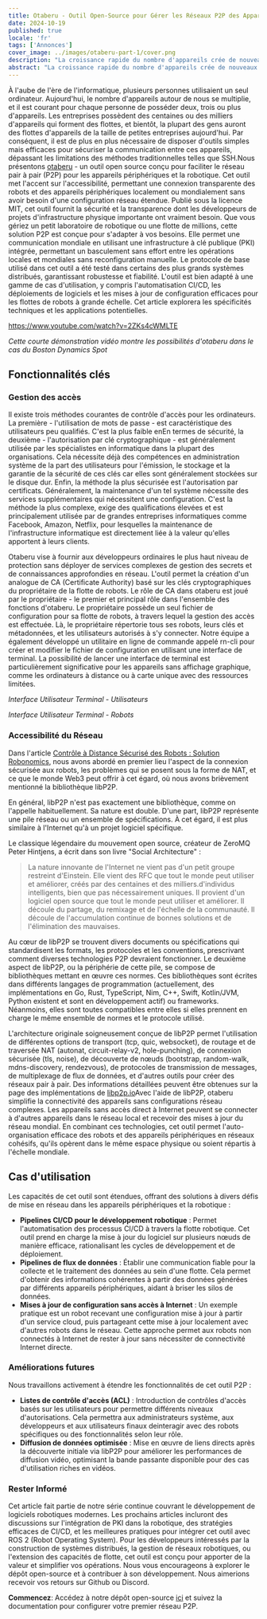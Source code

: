 ```yaml
---
title: Otaberu - Outil Open-Source pour Gérer les Réseaux P2P des Appareils Périphériques et des Robots
date: 2024-10-19
published: true
locale: 'fr'
tags: ['Annonces']
cover_image: ../images/otaberu-part-1/cover.png
description: "La croissance rapide du nombre d'appareils crée de nouveaux défis en termes de disponibilité et de sécurité. Une solution plus efficace est nécessaire pour assurer une communication sécurisée entre les appareils, en contournant les limitations de la PKI basée sur SSH. L'agent-robot Otaberu propose cette solution, permettant de mettre en place une PKI personnalisée pour les robots en utilisant des normes et des protocoles modernes libP2P pour résoudre ces problèmes."
abstract: "La croissance rapide du nombre d'appareils crée de nouveaux défis en termes de disponibilité et de sécurité. Une solution plus efficace est nécessaire pour assurer une communication sécurisée entre les appareils, en contournant les limitations de la PKI basée sur SSH. L'agent-robot Otaberu propose cette solution, permettant de mettre en place une PKI personnalisée pour les robots en utilisant des normes et des protocoles modernes libP2P pour résoudre ces problèmes."
---
```


À l'aube de l'ère de l'informatique, plusieurs personnes utilisaient un seul ordinateur. Aujourd'hui, le nombre d'appareils autour de nous se multiplie, et il est courant pour chaque personne de posséder deux, trois ou plus d'appareils. Les entreprises possèdent des centaines ou des milliers d'appareils qui forment des flottes, et bientôt, la plupart des gens auront des flottes d'appareils de la taille de petites entreprises aujourd'hui. Par conséquent, il est de plus en plus nécessaire de disposer d'outils simples mais efficaces pour sécuriser la communication entre ces appareils, dépassant les limitations des méthodes traditionnelles telles que SSH.Nous présentons [otaberu](https://github.com/airalab/otaberu) - un outil open source conçu pour faciliter le réseau pair à pair (P2P) pour les appareils périphériques et la robotique. Cet outil met l'accent sur l'accessibilité, permettant une connexion transparente des robots et des appareils périphériques localement ou mondialement sans avoir besoin d'une configuration réseau étendue. Publié sous la licence MIT, cet outil fournit la sécurité et la transparence dont les développeurs de projets d'infrastructure physique importante ont vraiment besoin. Que vous gériez un petit laboratoire de robotique ou une flotte de millions, cette solution P2P est conçue pour s'adapter à vos besoins. Elle permet une communication mondiale en utilisant une infrastructure à clé publique (PKI) intégrée, permettant un basculement sans effort entre les opérations locales et mondiales sans reconfiguration manuelle. Le protocole de base utilisé dans cet outil a été testé dans certains des plus grands systèmes distribués, garantissant robustesse et fiabilité. L'outil est bien adapté à une gamme de cas d'utilisation, y compris l'automatisation CI/CD, les déploiements de logiciels et les mises à jour de configuration efficaces pour les flottes de robots à grande échelle. Cet article explorera les spécificités techniques et les applications potentielles.

https://www.youtube.com/watch?v=2ZKs4cWMLTE

*Cette courte démonstration vidéo montre les possibilités d'otaberu dans le cas du Boston Dynamics Spot*

## Fonctionnalités clés

### Gestion des accès

Il existe trois méthodes courantes de contrôle d'accès pour les ordinateurs. La première - l'utilisation de mots de passe - est caractéristique des utilisateurs peu qualifiés. C'est la plus faible enEn termes de sécurité, la deuxième - l'autorisation par clé cryptographique - est généralement utilisée par les spécialistes en informatique dans la plupart des organisations. Cela nécessite déjà des compétences en administration système de la part des utilisateurs pour l'émission, le stockage et la garantie de la sécurité de ces clés car elles sont généralement stockées sur le disque dur. Enfin, la méthode la plus sécurisée est l'autorisation par certificats. Généralement, la maintenance d'un tel système nécessite des services supplémentaires qui nécessitent une configuration. C'est la méthode la plus complexe, exige des qualifications élevées et est principalement utilisée par de grandes entreprises informatiques comme Facebook, Amazon, Netflix, pour lesquelles la maintenance de l'infrastructure informatique est directement liée à la valeur qu'elles apportent à leurs clients.

Otaberu vise à fournir aux développeurs ordinaires le plus haut niveau de protection sans déployer de services complexes de gestion des secrets et de connaissances approfondies en réseau. L'outil permet la création d'un analogue de CA (Certificate Authority) basé sur les clés cryptographiques du propriétaire de la flotte de robots. Le rôle de CA dans otaberu est joué par le propriétaire - le premier et principal rôle dans l'ensemble des fonctions d'otaberu. Le propriétaire possède un seul fichier de configuration pour sa flotte de robots, à travers lequel la gestion des accès est effectuée. Là, le propriétaire répertorie tous ses robots, leurs clés et métadonnées, et les utilisateurs autorisés à s'y connecter. Notre équipe a également développé un utilitaire en ligne de commande appelé rn-cli pour créer et modifier le fichier de configuration en utilisant une interface de terminal. La possibilité de lancer une interface de terminal est particulièrement significative pour les appareils sans affichage graphique, comme les ordinateurs à distance ou à carte unique avec des ressources limitées.

<rb-image zoom src="../images/otaberu-part-1/otaberu-tui-1.png" alt="Interface Utilisateur Otaberu TUI" />  

*Interface Utilisateur Terminal - Utilisateurs*

<rb-image zoom src="./images/otaberu-part-1/otaberu-tui-2.png" alt="Interface Robots Otaberu TUI" />  

*Interface Utilisateur Terminal - Robots*

### **Accessibilité du Réseau**

Dans l'article [Contrôle à Distance Sécurisé des Robots : Solution Robonomics](https://robonomics.network/blog/secure-robotics-remote-control-via-web3/), nous avons abordé en premier lieu l'aspect de la connexion sécurisée aux robots, les problèmes qui se posent sous la forme de NAT, et ce que le monde Web3 peut offrir à cet égard, où nous avons brièvement mentionné la bibliothèque libP2P.

En général, libP2P n'est pas exactement une bibliothèque, comme on l'appelle habituellement. Sa nature est double. D'une part, libP2P représente une pile réseau ou un ensemble de spécifications. À cet égard, il est plus similaire à l'Internet qu'à un projet logiciel spécifique.

Le classique légendaire du mouvement open source, créateur de ZeroMQ Peter Hintjens, a écrit dans son livre "Social Architecture" :

> La nature innovante de l'Internet ne vient pas d'un petit groupe restreint d'Einstein. Elle vient des RFC que tout le monde peut utiliser et améliorer, créés par des centaines et des milliers.d'individus intelligents, bien que pas nécessairement uniques. Il provient d'un logiciel open source que tout le monde peut utiliser et améliorer. Il découle du partage, du remixage et de l'échelle de la communauté. Il découle de l'accumulation continue de bonnes solutions et de l'élimination des mauvaises.

Au cœur de libP2P se trouvent divers documents ou spécifications qui standardisent les formats, les protocoles et les conventions, prescrivant comment diverses technologies P2P devraient fonctionner. Le deuxième aspect de libP2P, ou la périphérie de cette pile, se compose de bibliothèques mettant en œuvre ces normes. Ces bibliothèques sont écrites dans différents langages de programmation (actuellement, des implémentations en Go, Rust, TypeScript, Nim, C++, Swift, Kotlin/JVM, Python existent et sont en développement actif) ou frameworks. Néanmoins, elles sont toutes compatibles entre elles si elles prennent en charge le même ensemble de normes et le protocole utilisé.

L'architecture originale soigneusement conçue de libP2P permet l'utilisation de différentes options de transport (tcp, quic, websocket), de routage et de traversée NAT (autonat, circuit-relay-v2, hole-punching), de connexion sécurisée (tls, noise), de découverte de nœuds (bootstrap, random-walk, mdns-discovery, rendezvous), de protocoles de transmission de messages, de multiplexage de flux de données, et d'autres outils pour créer des réseaux pair à pair. Des informations détaillées peuvent être obtenues sur la page des implémentations de [libp2p.io](https://libP2P.io/implementations/)Avec l'aide de libP2P, otaberu simplifie la connectivité des appareils sans configurations réseau complexes. Les appareils sans accès direct à Internet peuvent se connecter à d'autres appareils dans le réseau local et recevoir des mises à jour du réseau mondial. En combinant ces technologies, cet outil permet l'auto-organisation efficace des robots et des appareils périphériques en réseaux cohésifs, qu'ils opèrent dans le même espace physique ou soient répartis à l'échelle mondiale.

## Cas d'utilisation

Les capacités de cet outil sont étendues, offrant des solutions à divers défis de mise en réseau dans les appareils périphériques et la robotique :

- **Pipelines CI/CD pour le développement robotique** : Permet l'automatisation des processus CI/CD à travers la flotte robotique. Cet outil prend en charge la mise à jour du logiciel sur plusieurs nœuds de manière efficace, rationalisant les cycles de développement et de déploiement.
- **Pipelines de flux de données** : Établir une communication fiable pour la collecte et le traitement des données au sein d'une flotte. Cela permet d'obtenir des informations cohérentes à partir des données générées par différents appareils périphériques, aidant à briser les silos de données.
- **Mises à jour de configuration sans accès à Internet** : Un exemple pratique est un robot recevant une configuration mise à jour à partir d'un service cloud, puis partageant cette mise à jour localement avec d'autres robots dans le réseau. Cette approche permet aux robots non connectés à Internet de rester à jour sans nécessiter de connectivité Internet directe.

### Améliorations futures

Nous travaillons activement à étendre les fonctionnalités de cet outil P2P :

- **Listes de contrôle d'accès (ACL)** : Introduction de contrôles d'accès basés sur les utilisateurs pour permettre différents niveaux d'autorisations. Cela permettra aux administrateurs système, aux développeurs et aux utilisateurs finaux deinteragir avec des robots spécifiques ou des fonctionnalités selon leur rôle.
- **Diffusion de données optimisée** : Mise en œuvre de liens directs après la découverte initiale via libP2P pour améliorer les performances de diffusion vidéo, optimisant la bande passante disponible pour des cas d'utilisation riches en vidéos.

### Rester Informé

Cet article fait partie de notre série continue couvrant le développement de logiciels robotiques modernes. Les prochains articles incluront des discussions sur l'intégration de PKI dans la robotique, des stratégies efficaces de CI/CD, et les meilleures pratiques pour intégrer cet outil avec ROS 2 (Robot Operating System). Pour les développeurs intéressés par la construction de systèmes distribués, la gestion de réseaux robotiques, ou l'extension des capacités de flotte, cet outil est conçu pour apporter de la valeur et simplifier vos opérations. Nous vous encourageons à explorer le dépôt open-source et à contribuer à son développement. Nous aimerions recevoir vos retours sur Github ou Discord.

**Commencez**: Accédez à notre dépôt open-source [ici](https://github.com/airalab/otaberu) et suivez la documentation pour configurer votre premier réseau P2P.